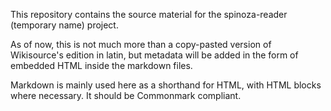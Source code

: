 This repository contains the source material for the spinoza-reader (temporary name) project.

As of now, this is not much more than a copy-pasted version of Wikisource's edition in latin, but metadata will be added in the form of embedded HTML inside the markdown files.

Markdown is mainly used here as a shorthand for HTML, with HTML blocks where necessary. It should be Commonmark compliant.

